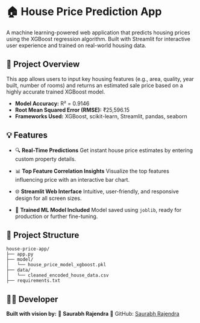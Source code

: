 # 🏠 House Price Prediction App

A machine learning-powered web application that predicts housing prices using the XGBoost regression algorithm. Built with Streamlit for interactive user experience and trained on real-world housing data.

## 🚀 Project Overview

This app allows users to input key housing features (e.g., area, quality, year built, number of rooms) and returns an estimated sale price based on a highly accurate trained XGBoost model.

* **Model Accuracy:** R² = 0.9146
* **Root Mean Squared Error (RMSE):** ₹25,596.15
* **Frameworks Used:** XGBoost, scikit-learn, Streamlit, pandas, seaborn

## 💡 Features

* 🔍 **Real-Time Predictions**
  Get instant house price estimates by entering custom property details.

* 📊 **Top Feature Correlation Insights**
  Visualize the top features influencing price with an interactive bar chart.

* 🌐 **Streamlit Web Interface**
  Intuitive, user-friendly, and responsive design for all screen sizes.

* 🧠 **Trained ML Model Included**
  Model saved using `joblib`, ready for production or further fine-tuning.

## 📁 Project Structure

```
house-price-app/
├── app.py
├── model/
│   └── house_price_model_xgboost.pkl
├── data/
│   └── cleaned_encoded_house_data.csv
├── requirements.txt
```

## 🧑‍💻 Developer

**Built with vision by:**
👑 **Saurabh Rajendra**
🔗 GitHub: [Saurabh Rajendra](https://github.com/SaurabhRajendra7584)
